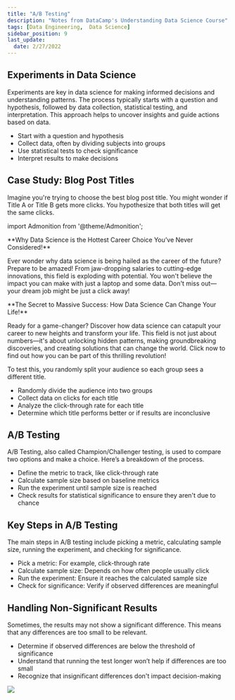 ```yaml
---
title: "A/B Testing"
description: "Notes from DataCamp's Understanding Data Science Course"
tags: [Data Engineering,  Data Science]
sidebar_position: 9
last_update:
  date: 2/27/2022
---
```



## Experiments in Data Science

Experiments are key in data science for making informed decisions and understanding patterns. The process typically starts with a question and hypothesis, followed by data collection, statistical testing, and interpretation. This approach helps to uncover insights and guide actions based on data.

- Start with a question and hypothesis
- Collect data, often by dividing subjects into groups
- Use statistical tests to check significance
- Interpret results to make decisions

## Case Study: Blog Post Titles

Imagine you're trying to choose the best blog post title. You might wonder if Title A or Title B gets more clicks. You hypothesize that both titles will get the same clicks. 


import Admonition from '@theme/Admonition';

<Admonition type="info" title={null} icon={null}>
  <p> **Why Data Science is the Hottest Career Choice You’ve Never Considered!** </p>
  <p> Ever wonder why data science is being hailed as the career of the future? Prepare to be amazed! From jaw-dropping salaries to cutting-edge innovations, this field is exploding with potential. You won't believe the impact you can make with just a laptop and some data. Don't miss out—your dream job might be just a click away! </p>
</Admonition>

<Admonition type="tip" title={null} icon={null}>
  <p> **The Secret to Massive Success: How Data Science Can Change Your Life!** </p>
  <p> Ready for a game-changer? Discover how data science can catapult your career to new heights and transform your life. This field is not just about numbers—it's about unlocking hidden patterns, making groundbreaking discoveries, and creating solutions that can change the world. Click now to find out how you can be part of this thrilling revolution! </p>
</Admonition>


To test this, you randomly split your audience so each group sees a different title.

- Randomly divide the audience into two groups
- Collect data on clicks for each title
- Analyze the click-through rate for each title
- Determine which title performs better or if results are inconclusive

## A/B Testing
A/B Testing, also called Champion/Challenger testing, is used to compare two options and make a choice. Here’s a breakdown of the process.

- Define the metric to track, like click-through rate
- Calculate sample size based on baseline metrics
- Run the experiment until sample size is reached
- Check results for statistical significance to ensure they aren't due to chance

## Key Steps in A/B Testing
The main steps in A/B testing include picking a metric, calculating sample size, running the experiment, and checking for significance.

- Pick a metric: For example, click-through rate
- Calculate sample size: Depends on how often people usually click
- Run the experiment: Ensure it reaches the calculated sample size
- Check for significance: Verify if observed differences are meaningful

## Handling Non-Significant Results
Sometimes, the results may not show a significant difference. This means that any differences are too small to be relevant.

- Determine if observed differences are below the threshold of significance
- Understand that running the test longer won’t help if differences are too small
- Recognize that insignificant differences don't impact decision-making



![](/img/docs/data-eng-ab-testingg.png)